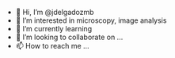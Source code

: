 - 👋 Hi, I’m @jdelgadozmb
- 👀 I’m interested in microscopy, image analysis
- 🌱 I’m currently learning 
- 💞️ I’m looking to collaborate on ...
- 📫 How to reach me ...

<!---
jdelgadozmb/jdelgadozmb is a ✨ special ✨ repository because its `README.md` (this file) appears on your GitHub profile.
You can click the Preview link to take a look at your changes.
--->
